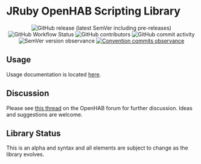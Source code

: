 # JRuby OpenHAB Scripting Library


<p align="center">
    <img alt="GitHub release (latest SemVer including pre-releases)" src="https://img.shields.io/github/v/release/boc-tothefuture/openhab-jruby?include_prereleases"/>
    <img alt="GitHub Workflow Status" src="https://img.shields.io/github/workflow/status/boc-tothefuture/openhab-jruby/Openhab-JRuby-Scripting"/>
    <img alt="GitHub contributors" src="https://img.shields.io/github/contributors/boc-tothefuture/openhab-jruby"/>
    <img alt="GitHub commit activity" src="https://img.shields.io/github/commit-activity/m/boc-tothefuture/openhab-jruby">
    <img alt="SemVer version observance" src="https://img.shields.io/badge/semver-2.0.0-blue"/>
    <a href="https://conventionalcommits.org"/>
       <img alt="Convention commits observance" src="https://img.shields.io/badge/Conventional%20Commits-1.0.0-yellow.svg"/>
    </a>
</p>


## Usage
Usage documentation is located [here](https://boc-tothefuture.github.io/openhab-jruby/).

## Discussion
Please see [this thread](https://community.openhab.org/t/jruby-openhab-rules-system/110598) on the OpenHAB forum for further discussion.  Ideas and suggestions are welcome.

## Library Status
This is an alpha and syntax and all elements are subject to change as the library evolves.
